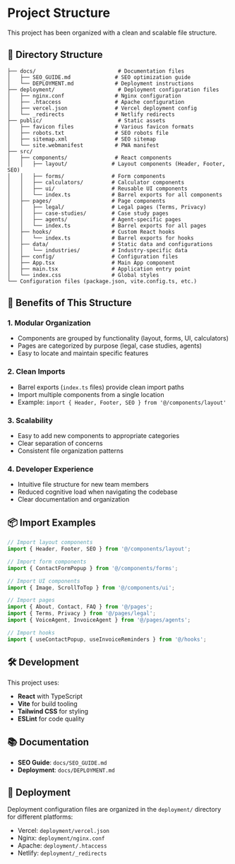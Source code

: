 # Project Structure

This project has been organized with a clean and scalable file structure.

## 📁 Directory Structure

```
├── docs/                          # Documentation files
│   ├── SEO_GUIDE.md              # SEO optimization guide
│   └── DEPLOYMENT.md             # Deployment instructions
├── deployment/                    # Deployment configuration files
│   ├── nginx.conf                # Nginx configuration
│   ├── .htaccess                 # Apache configuration
│   ├── vercel.json               # Vercel deployment config
│   └── _redirects                # Netlify redirects
├── public/                        # Static assets
│   ├── favicon files             # Various favicon formats
│   ├── robots.txt                # SEO robots file
│   ├── sitemap.xml               # SEO sitemap
│   └── site.webmanifest          # PWA manifest
├── src/
│   ├── components/               # React components
│   │   ├── layout/              # Layout components (Header, Footer, SEO)
│   │   ├── forms/               # Form components
│   │   ├── calculators/         # Calculator components
│   │   ├── ui/                  # Reusable UI components
│   │   └── index.ts             # Barrel exports for all components
│   ├── pages/                   # Page components
│   │   ├── legal/               # Legal pages (Terms, Privacy)
│   │   ├── case-studies/        # Case study pages
│   │   ├── agents/              # Agent-specific pages
│   │   └── index.ts             # Barrel exports for all pages
│   ├── hooks/                   # Custom React hooks
│   │   └── index.ts             # Barrel exports for hooks
│   ├── data/                    # Static data and configurations
│   │   └── industries/          # Industry-specific data
│   ├── config/                  # Configuration files
│   ├── App.tsx                  # Main App component
│   ├── main.tsx                 # Application entry point
│   └── index.css                # Global styles
└── Configuration files (package.json, vite.config.ts, etc.)
```

## 🚀 Benefits of This Structure

### 1. **Modular Organization**
- Components are grouped by functionality (layout, forms, UI, calculators)
- Pages are categorized by purpose (legal, case studies, agents)
- Easy to locate and maintain specific features

### 2. **Clean Imports**
- Barrel exports (`index.ts` files) provide clean import paths
- Import multiple components from a single location
- Example: `import { Header, Footer, SEO } from '@/components/layout'`

### 3. **Scalability**
- Easy to add new components to appropriate categories
- Clear separation of concerns
- Consistent file organization patterns

### 4. **Developer Experience**
- Intuitive file structure for new team members
- Reduced cognitive load when navigating the codebase
- Clear documentation and organization

## 📦 Import Examples

```typescript
// Import layout components
import { Header, Footer, SEO } from '@/components/layout';

// Import form components
import { ContactFormPopup } from '@/components/forms';

// Import UI components
import { Image, ScrollToTop } from '@/components/ui';

// Import pages
import { About, Contact, FAQ } from '@/pages';
import { Terms, Privacy } from '@/pages/legal';
import { VoiceAgent, InvoiceAgent } from '@/pages/agents';

// Import hooks
import { useContactPopup, useInvoiceReminders } from '@/hooks';
```

## 🛠️ Development

This project uses:
- **React** with TypeScript
- **Vite** for build tooling
- **Tailwind CSS** for styling
- **ESLint** for code quality

## 📚 Documentation

- **SEO Guide**: `docs/SEO_GUIDE.md`
- **Deployment**: `docs/DEPLOYMENT.md`

## 🚀 Deployment

Deployment configuration files are organized in the `deployment/` directory for different platforms:
- Vercel: `deployment/vercel.json`
- Nginx: `deployment/nginx.conf`
- Apache: `deployment/.htaccess`
- Netlify: `deployment/_redirects`